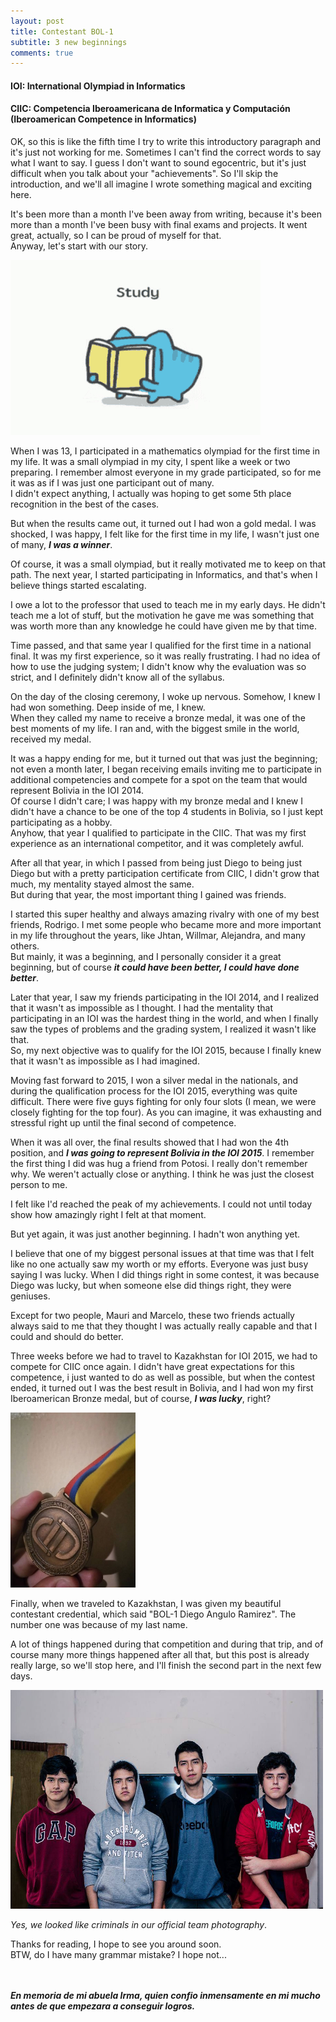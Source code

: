 ```yaml
---
layout: post
title: Contestant BOL-1
subtitle: 3 new beginnings
comments: true
---
```


#### IOI: International Olympiad in Informatics

#### CIIC: Competencia Iberoamericana de Informatica y Computación (Iberoamerican Competence in Informatics)

OK, so this is like the fifth time I try to write this introductory paragraph and it's just not working for me. Sometimes I can't find the correct words to say what I want to say. I guess I don't want to sound egocentric, but it's just difficult when you talk about your "achievements". So I'll skip the introduction, and we'll all imagine I wrote something magical and exciting here.

It's been more than a month I've been away from writing, because it's been more than a month I've been busy with final exams and projects. It went great, actually, so I can be proud of myself for that. <br/>
Anyway, let's start with our story.

<img src="/assets/img/pharmexam-pastudent.gif" width="400" height="280" class="center"/>

When I was 13, I participated in a mathematics olympiad for the first time in my life. It was a small olympiad in my city, I spent like a week or two preparing. I remember almost everyone in my grade participated, so for me it was as if I was just one participant out of many. <br/>
I didn't expect anything, I actually was hoping to get some 5th place recognition in the best of the cases.

But when the results came out, it turned out I had won a gold medal. I was shocked, I was happy, I felt like for the first time in my life, I wasn't just one of many, **_I was a winner_**.

Of course, it was a small olympiad, but it really motivated me to keep on that path. The next year, I started participating in Informatics, and that's when I believe things started escalating.

I owe a lot to the professor that used to teach me in my early days. He didn't teach me a lot of stuff, but the motivation he gave me was something that was worth more than any knowledge he could have given me by that time.

Time passed, and that same year I qualified for the first time in a national final. It was my first experience, so it was really frustrating. I had no idea of how to use the judging system; I didn't know why the evaluation was so strict, and I definitely didn't know all of the syllabus.

On the day of the closing ceremony, I woke up nervous. Somehow, I knew I had won something. Deep inside of me, I knew. <br/>
When they called my name to receive a bronze medal, it was one of the best moments of my life. I ran and, with the biggest smile in the world, received my medal.

It was a happy ending for me, but it turned out that was just the beginning; not even a month later, I began receiving emails inviting me to participate in additional competencies and compete for a spot on the team that would represent Bolivia in the IOI 2014.<br/>
Of course I didn't care; I was happy with my bronze medal and I knew I didn't have a chance to be one of the top 4 students in Bolivia, so I just kept participating as a hobby.<br/>
Anyhow, that year I qualified to participate in the CIIC. That was my first experience as an international competitor, and it was completely awful.

After all that year, in which I passed from being just Diego to being just Diego but with a pretty participation certificate from CIIC, I didn't grow that much, my mentality stayed almost the same. <br/>
But during that year, the most important thing I gained was friends.

I started this super healthy and always amazing rivalry with one of my best friends, Rodrigo. I met some people who became more and more important in my life throughout the years, like Jhtan, Willmar, Alejandra, and many others. <br/> But mainly, it was a beginning, and I personally consider it a great beginning, but of course **_it could have been better, I could have done better_**.

Later that year, I saw my friends participating in the IOI 2014, and I realized that it wasn't as impossible as I thought. I had the mentality that participating in an IOI was the hardest thing in the world, and when I finally saw the types of problems and the grading system, I realized it wasn't like that. <br/>
So, my next objective was to qualify for the IOI 2015, because I finally knew that it wasn't as impossible as I had imagined.

Moving fast forward to 2015, I won a silver medal in the nationals, and during the qualification process for the IOI 2015, everything was quite difficult. There were five guys fighting for only four slots (I mean, we were closely fighting for the top four). As you can imagine, it was exhausting and stressful right up until the final second of competence.

When it was all over, the final results showed that I had won the 4th position, and **_I was going to represent Bolivia in the IOI 2015_**. I remember the first thing I did was hug a friend from Potosi. I really don't remember why. We weren't actually close or anything. I think he was just the closest person to me.

I felt like I'd reached the peak of my achievements. I could not until today show how amazingly right I felt at that moment.

But yet again, it was just another beginning. I hadn't won anything yet.

I believe that one of my biggest personal issues at that time was that I felt like no one actually saw my worth or my efforts. Everyone was just busy saying I was lucky. When I did things right in some contest, it was because Diego was lucky, but when someone else did things right, they were geniuses.

Except for two people, Mauri and Marcelo, these two friends actually always said to me that they thought I was actually really capable and that I could and should do better.

Three weeks before we had to travel to Kazakhstan for IOI 2015, we had to compete for CIIC once again. I didn't have great expectations for this competence, i just wanted to do as well as possible, but when the contest ended, it turned out I was the best result in Bolivia, and I had won my first Iberoamerican Bronze medal, but of course, **_I was lucky_**, right?

<img src="/assets/img/Bronze_CIIC2015.jpg" width="200" height="280" class="center"/>

Finally, when we traveled to Kazakhstan, I was given my beautiful contestant credential, which said "BOL-1 Diego Angulo Ramirez". The number one was because of my last name.

A lot of things happened during that competition and during that trip, and of course many more things happened after all that, but this post is already really large, so we'll stop here, and I'll finish the second part in the next few days.

<img src="/assets/img/Kazajstan.jpg" width="500" height="350" class="center"/>

_Yes, we looked like criminals in our official team photography_.

Thanks for reading, I hope to see you around soon.<br>
BTW, do I have many grammar mistake? I hope not...

<br><br>
**_En memoria de mi abuela Irma, quien confio inmensamente en mi mucho antes de que empezara a conseguir logros._**
